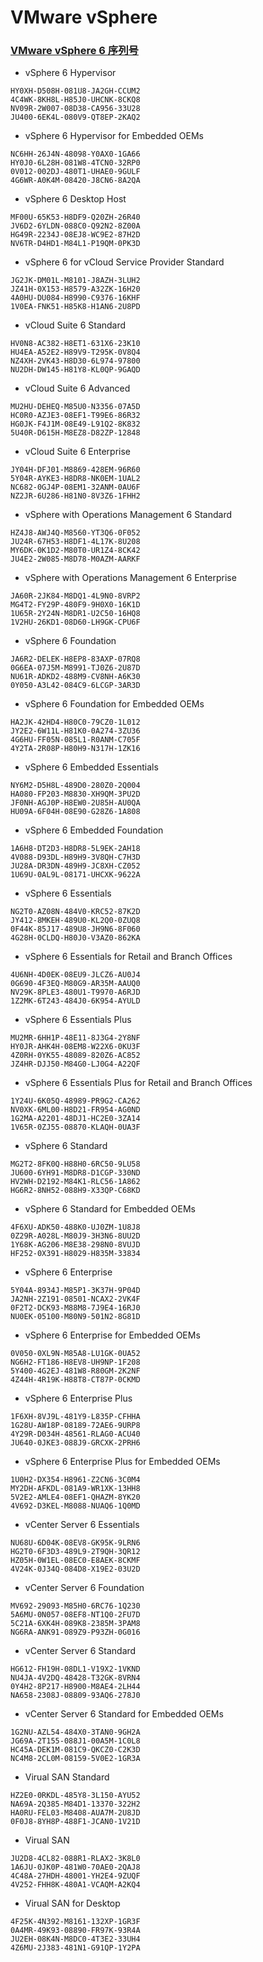 # VMware vSphere

### [VMware vSphere 6 序列号](https://blog.csdn.net/chickenstar/article/details/79348330)

- vSphere 6 Hypervisor

```
HY0XH-D508H-081U8-JA2GH-CCUM2
4C4WK-8KH8L-H85J0-UHCNK-8CKQ8
NV09R-2W007-08D38-CA956-33U28
JU400-6EK4L-080V9-QT8EP-2KAQ2
```

- vSphere 6 Hypervisor for Embedded OEMs

```
NC6HH-26J4N-48098-Y0AX0-1GA66
HY0J0-6L28H-081W8-4TCN0-32RP0
0V012-002DJ-480T1-UHAE0-9GULF
4G6WR-A0K4M-08420-J8CN6-8A2QA
```

- vSphere 6 Desktop Host

```
MF00U-65K53-H8DF9-Q20ZH-26R40
JV6D2-6YLDN-088C0-Q92N2-8Z00A
HG49R-2234J-08EJ8-WC9E2-87H2D
NV6TR-D4HD1-M84L1-P19QM-0PK3D
```

- vSphere 6 for vCloud Service Provider Standard

```
JG2JK-DM01L-M8101-J8AZH-3LUH2
JZ41H-0X153-H8579-A32ZK-16H20
4A0HU-DU084-H8990-C9376-16KHF
1V0EA-FNK51-H85K8-H1AN6-2U8PD
```

- vCloud Suite 6 Standard

```
HV0N8-AC382-H8ET1-631X6-23K10
HU4EA-A52E2-H89V9-T295K-0V8Q4
NZ4XH-2VK43-H8D30-6L974-97800
NU2DH-DW145-H81Y8-KL0QP-9GAQD
```

- vCloud Suite 6 Advanced

```
MU2HU-DEHEQ-M85U0-N3356-07A5D
HC0R0-AZJE3-08EF1-T99E6-86R32
HG0JK-F4J1M-08E49-L91Q2-8K832
5U40R-D615H-M8EZ8-D82ZP-12848
```

- vCloud Suite 6 Enterprise

```
JY04H-DFJ01-M8869-428EM-96R60
5Y04R-AYKE3-H8DR8-NK0EM-1UAL2
NC682-0GJ4P-08EM1-32ANM-0AU6F
NZ2JR-6U286-H81N0-8V3Z6-1FHH2
```

- vSphere with Operations Management 6 Standard

```
HZ4J8-AWJ4Q-M8560-YT3Q6-0F052
JU24R-67H53-H8DF1-4L17K-8U208
MY6DK-0K1D2-M80T0-UR1Z4-8CK42
JU4E2-2W085-M8D78-M0AZM-AARKF
```

- vSphere with Operations Management 6 Enterprise

```
JA60R-2JK84-M8DQ1-4L9N0-8VRP2
MG4T2-FY29P-480F9-9H0X0-16K1D
1U65R-2Y24N-M8DR1-U2C50-16HQ8
1V2HU-26KD1-08D60-LH9GK-CPU6F
```

- vSphere 6 Foundation

```
JA6R2-DELEK-H8EP8-83AXP-07RQ8
0G6EA-07J5M-M8991-TJ0Z6-2U87D
NU61R-ADKD2-488M9-CV8NH-A6K30
0Y050-A3L42-084C9-6LCGP-3AR3D
```

- vSphere 6 Foundation for Embedded OEMs

```
HA2JK-42HD4-H80C0-79CZ0-1L012
JY2E2-6W11L-H81K0-0A274-3ZU36
4G6HU-FF05N-085L1-R0ANM-C705F
4Y2TA-2R08P-H80H9-N317H-1ZK16
```

- vSphere 6 Embedded Essentials

```
NY6M2-D5H8L-489D0-280Z0-2Q004
HA080-FP203-M8830-XH9QM-3PU2D
JF0NH-AGJ0P-H8EW0-2U85H-AU0QA
HU09A-6F04H-08E90-G28Z6-1A808
```

- vSphere 6 Embedded Foundation

```
1A6H8-DT2D3-H8DR8-5L9EK-2AH18
4V088-D93DL-H89H9-3V8QH-C7H3D
JU28A-DR3DN-489H9-JC8XH-CZ052
1U69U-0AL9L-08171-UHCXK-9622A
```

- vSphere 6 Essentials

```
NG2T0-AZ08N-484V0-KRC52-87K2D
JY412-8MKEH-489U0-KL2Q0-0ZUQ8
0F44K-85J17-489U8-JH9N6-8F060
4G28H-0CLDQ-H80J0-V3AZ0-862KA
```

- vSphere 6 Essentials for Retail and Branch Offices

```
4U6NH-4D0EK-08EU9-JLCZ6-AU0J4
0G690-4F3EQ-M80G9-AR35M-AAUQ0
NV29K-8PLE3-480U1-T9970-A6RJD
1Z2MK-6T243-484J0-6K954-AYULD
```

- vSphere 6 Essentials Plus

```
MU2MR-6HH1P-48E11-8J3G4-2Y8NF
HY0JR-AHK4H-08EM8-W22X6-0KU3F
4Z0RH-0YK55-48089-820Z6-AC852
JZ4HR-DJJ50-M84G0-LJ0G4-A22QF
```

- vSphere 6 Essentials Plus for Retail and Branch Offices

```
1Y24U-6K05Q-48989-PR9G2-CA262
NV0XK-6ML00-H8D21-FR954-AG0ND
1G2MA-A2201-48DJ1-HC2E0-3ZA14
1V65R-0ZJ55-08870-KLAQH-0UA3F
```

- vSphere 6 Standard

```
MG2T2-8FK0Q-H88H0-6RC50-9LU58
JU600-6YH91-M8DR8-D1CGP-330ND
HV2WH-D2192-M84K1-RLC56-1A862
HG6R2-8NH52-088H9-X33QP-C68KD
```

- vSphere 6 Standard for Embedded OEMs

```
4F6XU-ADK50-488K0-UJ0ZM-1U8J8
0Z29R-A028L-M80J9-3H3N6-8UU2D
1Y68K-AG206-M8E38-298N0-8VUJD
HF252-0X391-H8029-H835M-33834
```

- vSphere 6 Enterprise

```
5Y04A-8934J-M85P1-3K37H-9P04D
JA2NH-2Z191-08501-NCAX2-2VK4F
0F2T2-DCK93-M88M8-7J9E4-16RJ0
NU0EK-05100-M80N9-501N2-8G81D
```

- vSphere 6 Enterprise for Embedded OEMs

```
0V050-0XL9N-M85A8-LU1GK-0UA52
NG6H2-FT186-H8EV8-UH9NP-1F208
5Y400-4G2EJ-481W8-R80GM-2K2NF
4Z44H-4R19K-H88T8-CT87P-0CKMD
```

- vSphere 6 Enterprise Plus

```
1F6XH-8VJ9L-481Y9-L835P-CFHHA
1G28U-AW18P-08189-72AE6-9URP8
4Y29R-D034H-48561-RLAG0-ACU40
JU640-0JKE3-088J9-GRCXK-2PRH6
```

- vSphere 6 Enterprise Plus for Embedded OEMs

```
1U0H2-DX354-H8961-Z2CN6-3C0M4
MY2DH-AFKDL-081A9-WR1XK-13HH8
5V2E2-AMLE4-08EF1-QHAZM-8YK20
4V692-D3KEL-M8088-NUAQ6-1Q0MD
```

- vCenter Server 6 Essentials

```
NU68U-6D04K-08EV8-GK95K-9LRN6
HG2T0-6F3D3-489L9-2T9QH-3QR12
HZ05H-0W1EL-08EC0-E8AEK-8CKMF
4V24K-0J34Q-084D8-X19E2-03U2D
```

- vCenter Server 6 Foundation

```
MV692-29093-M85H0-6RC76-1Q230
5A6MU-0N057-08EF8-NT1Q0-2FU7D
5C21A-6XK4H-089K8-2385M-3PAM8
NG6RA-ANK91-089Z9-P93ZH-0G016
```

- vCenter Server 6 Standard

```
HG612-FH19H-08DL1-V19X2-1VKND
NU4JA-4V2DQ-48428-T32GK-8VRN4
0Y4H2-8P217-H8900-M8AE4-2LH44
NA658-2308J-08809-93AQ6-278J0
```

- vCenter Server 6 Standard for Embedded OEMs

```
1G2NU-AZL54-484X0-3TAN0-9GH2A
JG69A-2T155-088J1-00A5M-1C0L8
HC45A-DEK1M-081C9-QKCZ0-C2K3D
NC4M8-2CL0M-08159-5V0E2-1GR3A
```

- Virual SAN Standard

```
HZ2E0-0RKDL-485Y8-3L150-AYU52
NA69A-2Q385-M84D1-13370-322H2
HA0RU-FEL03-M8408-AUA7M-2U8JD
0F0J8-8YH8P-488F1-JCAN0-1V21D
```

- Virual SAN

```
JU2D8-4CL82-088R1-RLAX2-3K8L0
1A6JU-0JK0P-481W0-70AE0-2QAJ8
4C48A-27HDH-48001-YH2E4-9ZUQF
4V252-FHH8K-480A1-VCAQM-A2KQ4
```

- Virual SAN for Desktop

```
4F25K-4N392-M8161-132XP-1GR3F
0A4MR-49K93-08890-FR97K-93R4A
JU2EH-08K4N-M8DC0-4T3E2-33UH4
4Z6MU-2J383-481N1-G91QP-1Y2PA
```